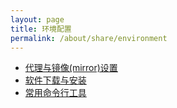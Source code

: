 ```yaml
---
layout: page
title: 环境配置
permalink: /about/share/environment
---
```


- [代理与镜像(mirror)设置](/about/share/environment/proxy)
- [软件下载与安装](/about/share/environment/install)
- [常用命令行工具](/about/share/environment/tools)